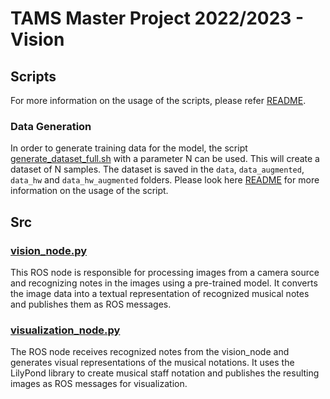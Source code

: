 # TAMS Master Project 2022/2023 - Vision

## Scripts
For more information on the usage of the scripts, please refer [README](../marimbabot_vision/scripts/README.md).

### Data Generation
In order to generate training data for the model, the script [generate_dataset_full.sh](scripts/generate_dataset_full.sh) with a parameter N can be used. 
This will create a dataset of N samples. The dataset is saved in the `data`, `data_augmented`, `data_hw` and `data_hw_augmented` folders. Please look here [README](../marimbabot_vision/scripts/README.md#generate_dataset_fullsh) for more information on the usage of the script.

## Src
### [vision_node.py](src/vision_node.py)

This ROS node is responsible for processing images from a camera source and recognizing notes in the images using a pre-trained model. It converts the image data into a textual representation of recognized musical notes and publishes them as ROS messages.


### [visualization_node.py](src/visualization_node.py)
The ROS node receives recognized notes from the vision_node and generates visual representations of the musical notations. It uses the LilyPond library to create musical staff notation and publishes the resulting images as ROS messages for visualization.